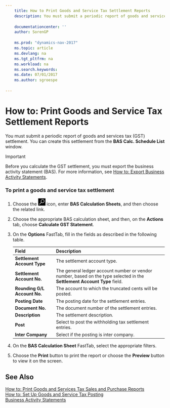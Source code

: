 ```yaml
---
    title: How to Print Goods and Service Tax Settlement Reports 
    description: You must submit a periodic report of goods and services tax (GST) settlement. You can create this settlement from the **BAS Calc. Schedule List** window.
    
    documentationcenter: ''
    author: SorenGP

    ms.prod: "dynamics-nav-2017"
    ms.topic: article
    ms.devlang: na
    ms.tgt_pltfrm: na
    ms.workload: na
    ms.search.keywords:
    ms.date: 07/01/2017
    ms.author: sgroespe

---
```

# How to: Print Goods and Service Tax Settlement Reports
You must submit a periodic report of goods and services tax (GST) settlement. You can create this settlement from the **BAS Calc. Schedule List** window.  
  
> [!IMPORTANT]  
>  Before you calculate the GST settlement, you must export the business activity statement (BAS). For more information, see [How to: Export Business Activity Statements](how-to-export-business-activity-statements.md).  
  
### To print a goods and service tax settlement  
  
1.  Choose the ![Search for Page or Report](../../media/ui-search/search_small.png "Search for Page or Report icon") icon, enter **BAS Calculation Sheets**, and then choose the related link.  
  
2.  Choose the appropriate BAS calculation sheet, and then, on the **Actions** tab, choose **Calculate GST Statement**.  
  
3.  On the **Options** FastTab, fill in the fields as described in the following table.  
  
    |Field|Description|  
    |---------------------------------|---------------------------------------|  
    |**Settlement Account Type**|The settlement account type.|  
    |**Settlement Account No.**|The general ledger account number or vendor number, based on the type selected in the **Settlement Account Type** field.|  
    |**Rounding G/L Account No.**|The account to which the truncated cents will be posted.|  
    |**Posting Date**|The posting date for the settlement entries.|  
    |**Document No.**|The document number of the settlement entries.|  
    |**Description**|The settlement description.|  
    |**Post**|Select to post the withholding tax settlement entries.|  
    |**Inter Company**|Select if the posting is inter company.|  
  
4.  On the **BAS Calculation Sheet** FastTab, select the appropriate filters.  
  
5.  Choose the **Print** button to print the report or choose the **Preview** button to view it on the screen.  
  
## See Also  
 [How to: Print Goods and Services Tax Sales and Purchase Reports](how-to-print-goods-and-services-tax-sales-and-purchase-reports.md)   
 [How to: Set Up Goods and Service Tax Posting](how-to-set-up-goods-and-service-tax-posting.md)   
 [Business Activity Statements](business-activity-statements.md)